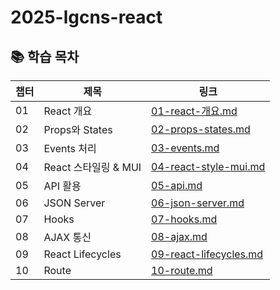 # 2025-lgcns-react

## 📚 학습 목차

| 챕터 | 제목 | 링크 |
|------|------|------|
| 01 | React 개요 | [01-react-개요.md](./chapters/01-react-개요.md) |
| 02 | Props와 States | [02-props-states.md](./chapters/02-props-states.md) |
| 03 | Events 처리 | [03-events.md](./chapters/03-events.md) |
| 04 | React 스타일링 & MUI | [04-react-style-mui.md](./chapters/04-react-style-mui.md) |
| 05 | API 활용 | [05-api.md](./chapters/05-api.md) |
| 06 | JSON Server | [06-json-server.md](./chapters/06-json-server.md) |
| 07 | Hooks | [07-hooks.md](./chapters/07-hooks.md) |
| 08 | AJAX 통신 | [08-ajax.md](./chapters/08-ajax.md) |
| 09 | React Lifecycles | [09-react-lifecycles.md](./chapters/09-react-lifecycles.md) |
| 10 | Route | [10-route.md](./chapters/10-route.md) |